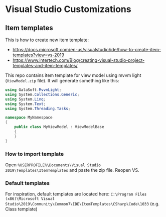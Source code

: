 # Visual Studio Customizations

## Item templates

This is how to create new item template: 

- https://docs.microsoft.com/en-us/visualstudio/ide/how-to-create-item-templates?view=vs-2019
- https://www.intertech.com/Blog/creating-visual-studio-project-templates-and-item-templates/

This repo contains item template for view model using mvvm light (`ViewModel.zip` file). It will generate something like this: 

``` csharp
using GalaSoft.MvvmLight;
using System.Collections.Generic;
using System.Linq;
using System.Text;
using System.Threading.Tasks;

namespace MyNamespace
{
    public class MyViewModel : ViewModelBase
    {
    }
}
```

### How to import template

Open `%USERPROFILE%\Documents\Visual Studio 2019\Templates\ItemTemplates` and paste the zip file. Reopen VS.

### Default templates

 For inspiration, default templates are located here: `C:\Program Files (x86)\Microsoft Visual Studio\2019\Community\Common7\IDE\ItemTemplates\CSharp\Code\1033` (e.g. Class template)
